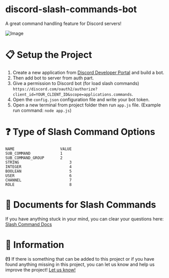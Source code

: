 # discord-slash-commands-bot
 A great command handling feature for Discord servers!
 
 ![Image](https://cdn.discordapp.com/attachments/761343698641747999/807906122404593684/unknown.png)
 
# 📋 Setup the Project
1. Create a new application from [Discord Developer Portal](https://discord.com/developers/applications) and build a bot.
2. Then add bot to server from auth part.
3. Give a permission to Discord bot (for load slash commands) `https://discord.com/oauth2/authorize?client_id=YOUR_CLIENT_ID&scope=applications.commands`.
4. Open the `config.json` configuration file and write your bot token.
5. Open a new terminal from project folder then run `app.js` file. (Example run command: `node app.js`)

# ❓ Type of Slash Command Options
```
NAME	                VALUE
SUB_COMMAND	            1
SUB_COMMAND_GROUP	    2
STRING	                    3
INTEGER	                    4
BOOLEAN	                    5
USER	                    6
CHANNEL	                    7
ROLE	                    8
```

# 📜 Documents for Slash Commands

 If you have anything stuck in your mind, you can clear your questions here: [Slash Command Docs](https://discord.com/developers/docs/interactions/slash-commands)
 
# 📌 Information

 **(!)** If there is something that can be added to this project or if you have found anything missing in this project, you can let us know and help us improve the project! [Let us know!](https://github.com/polemikal/discord-slash-commands-bot/issues)


